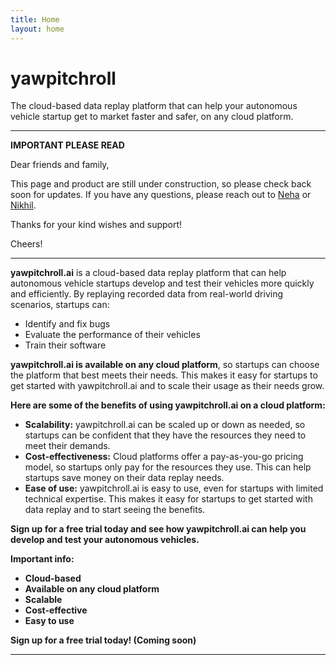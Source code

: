 ```yaml
---
title: Home
layout: home
---
```


# yawpitchroll

The cloud-based data replay platform that can help your autonomous vehicle startup get to market faster and safer, on any cloud platform.

----

**IMPORTANT PLEASE READ**

Dear friends and family,

This page and product are still under construction, so please check back soon for updates. If you have any questions, please reach out to [Neha](mailto:neha@yawpitchroll.ai) or [Nikhil](mailto:nikhil@yawpitchroll.ai).

Thanks for your kind wishes and support!

Cheers!

----
**yawpitchroll.ai** is a cloud-based data replay platform that can help autonomous vehicle startups develop and test their vehicles more quickly and efficiently. By replaying recorded data from real-world driving scenarios, startups can:

* Identify and fix bugs
* Evaluate the performance of their vehicles
* Train their software

**yawpitchroll.ai is available on any cloud platform**, so startups can choose the platform that best meets their needs. This makes it easy for startups to get started with yawpitchroll.ai and to scale their usage as their needs grow.

**Here are some of the benefits of using yawpitchroll.ai on a cloud platform:**

* **Scalability:** yawpitchroll.ai can be scaled up or down as needed, so startups can be confident that they have the resources they need to meet their demands.
* **Cost-effectiveness:** Cloud platforms offer a pay-as-you-go pricing model, so startups only pay for the resources they use. This can help startups save money on their data replay needs.
* **Ease of use:** yawpitchroll.ai is easy to use, even for startups with limited technical expertise. This makes it easy for startups to get started with data replay and to start seeing the benefits.

**Sign up for a free trial today and see how yawpitchroll.ai can help you develop and test your autonomous vehicles.**

**Important info:**

* **Cloud-based**
* **Available on any cloud platform**
* **Scalable**
* **Cost-effective**
* **Easy to use**

**Sign up for a free trial today! (Coming soon)**

----
